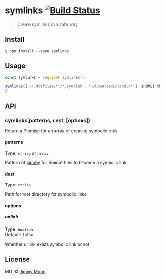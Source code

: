 # symlinks [![Build Status](https://travis-ci.org/ragingwind/symlinks.svg?branch=master)](https://travis-ci.org/ragingwind/symlinks)

> Create symlinks in a safe way


## Install

```
$ npm install --save symlinks
```


## Usage

```js
const symlinks = require('symlinks');

symlinks(['~/.dotfiles/**/*.symlink', '~/Downloads/local/*'], $HOME).then(links) {
}
```

## API

### symlinks(patterns, dest, [options])

Return a Promise for an array of creating symbolic links

#### patterns

Type: `string` or `array`

Pattern of [globby](https://github.com/sindresorhus/globby) for Source files to become a symbolic link, 

#### dest

Type: `string`

Path for root directory for symbolic links

#### options

##### unlink

Type: `boolean`<br>
Default: `false`

Whether unlink exists symbolic link or not

## License

MIT © [Jimmy Moon](http://ragingwind.me)
